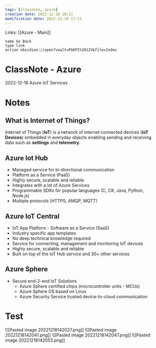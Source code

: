 ```yaml
---
tags: [classnote, azure]
creation date: 2022-12-18 18:11
modification date: 2022-12-18 17:11
---
```


Links: [[Azure - Main]]
```button
name Go Back
type link
action obsidian://open?vault=PGKPI%2012V&file=Index
```
# ClassNote - Azure
2022-12-18
Azure IoT Services
# Notes
## What is Internet of Things?

Internet of Things (**IoT**) is a network of internet connected devices (**IoT Devices**) embedded in everyday objects enabling sending and receiving data such as **settings** and **telemetry**.

## Azure Iot Hub

-   Managed service for bi-directional communication
-   Platform as a Service (PaaS)
-   Highly secure, scalable and reliable
-   Integrates with a lot of Azure Services
-   Programmable SDKs for popular languages (C, C#, Java, Python, Node.js)
-   Multiple protocols (HTTPS, AMQP, MQTT)

## Azure IoT Central

-   IoT App Platform - Software as a Service (SaaS)
-   Industry specific app templates
-   No deep technical knowledge required
-   Service for connecting, management and monitoring IoT devices
-   Highly secure, scalable and reliable
-   Built on top of the IoT Hub service and 30+ other services

## Azure Sphere

-   Secure end-2-end IoT Solutions
    -   Azure Sphere certified chips (microcontroller units - MCUs)
    -   Azure Sphere OS based on Linux
    -   Azure Security Service trusted device-to-cloud communication
# Test
![[Pasted image 20221218142027.png]]
![[Pasted image 20221218142041.png]]
![[Pasted image 20221218142047.png]]
![[Pasted image 20221218142053.png]]
